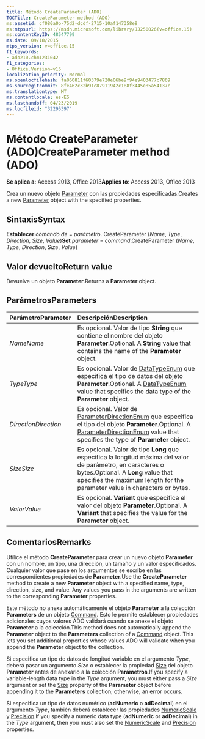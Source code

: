 ```yaml
---
title: Método CreateParameter (ADO)
TOCTitle: CreateParameter method (ADO)
ms:assetid: cf080a0b-75d2-dcdf-2715-10af147358e9
ms:mtpsurl: https://msdn.microsoft.com/library/JJ250026(v=office.15)
ms:contentKeyID: 48547799
ms.date: 09/18/2015
mtps_version: v=office.15
f1_keywords:
- ado210.chm1231042
f1_categories:
- Office.Version=v15
localization_priority: Normal
ms.openlocfilehash: fa060811f60379e720e06be9f94e9403477c7869
ms.sourcegitcommit: 8fe462c32b91c87911942c188f3445e85a54137c
ms.translationtype: MT
ms.contentlocale: es-ES
ms.lasthandoff: 04/23/2019
ms.locfileid: "32295397"
---
```

# <a name="createparameter-method-ado"></a><span data-ttu-id="789ce-102">Método CreateParameter (ADO)</span><span class="sxs-lookup"><span data-stu-id="789ce-102">CreateParameter method (ADO)</span></span>

<span data-ttu-id="789ce-103">**Se aplica a:** Access 2013, Office 2013</span><span class="sxs-lookup"><span data-stu-id="789ce-103">**Applies to**: Access 2013, Office 2013</span></span>

<span data-ttu-id="789ce-104">Crea un nuevo objeto [Parameter](parameter-object-ado.md) con las propiedades especificadas.</span><span class="sxs-lookup"><span data-stu-id="789ce-104">Creates a new [Parameter](parameter-object-ado.md) object with the specified properties.</span></span>

## <a name="syntax"></a><span data-ttu-id="789ce-105">Sintaxis</span><span class="sxs-lookup"><span data-stu-id="789ce-105">Syntax</span></span>

<span data-ttu-id="789ce-106">**Establecer** *comando de*  =  *parámetro*. CreateParameter (*Name*, *Type*, *Direction*, *Size*, *Value*)</span><span class="sxs-lookup"><span data-stu-id="789ce-106">**Set** *parameter* = *command*.CreateParameter (*Name*, *Type*, *Direction*, *Size*, *Value*)</span></span>

## <a name="return-value"></a><span data-ttu-id="789ce-107">Valor devuelto</span><span class="sxs-lookup"><span data-stu-id="789ce-107">Return value</span></span>

<span data-ttu-id="789ce-108">Devuelve un objeto **Parameter**.</span><span class="sxs-lookup"><span data-stu-id="789ce-108">Returns a **Parameter** object.</span></span>

## <a name="parameters"></a><span data-ttu-id="789ce-109">Parámetros</span><span class="sxs-lookup"><span data-stu-id="789ce-109">Parameters</span></span>

|<span data-ttu-id="789ce-110">Parámetro</span><span class="sxs-lookup"><span data-stu-id="789ce-110">Parameter</span></span>|<span data-ttu-id="789ce-111">Descripción</span><span class="sxs-lookup"><span data-stu-id="789ce-111">Description</span></span>|
|:--------|:----------|
|<span data-ttu-id="789ce-112">*Name*</span><span class="sxs-lookup"><span data-stu-id="789ce-112">*Name*</span></span> |<span data-ttu-id="789ce-p101">Es opcional. Valor de tipo **String** que contiene el nombre del objeto **Parameter**.</span><span class="sxs-lookup"><span data-stu-id="789ce-p101">Optional. A **String** value that contains the name of the **Parameter** object.</span></span>|
|<span data-ttu-id="789ce-115">*Type*</span><span class="sxs-lookup"><span data-stu-id="789ce-115">*Type*</span></span> |<span data-ttu-id="789ce-p102">Es opcional. Valor de [DataTypeEnum](datatypeenum.md) que especifica el tipo de datos del objeto **Parameter**.</span><span class="sxs-lookup"><span data-stu-id="789ce-p102">Optional. A [DataTypeEnum](datatypeenum.md) value that specifies the data type of the **Parameter** object.</span></span>|
|<span data-ttu-id="789ce-118">*Direction*</span><span class="sxs-lookup"><span data-stu-id="789ce-118">*Direction*</span></span> |<span data-ttu-id="789ce-p103">Es opcional. Valor de [ParameterDirectionEnum](parameterdirectionenum.md) que especifica el tipo del objeto **Parameter**.</span><span class="sxs-lookup"><span data-stu-id="789ce-p103">Optional. A [ParameterDirectionEnum](parameterdirectionenum.md) value that specifies the type of **Parameter** object.</span></span>|
|<span data-ttu-id="789ce-121">*Size*</span><span class="sxs-lookup"><span data-stu-id="789ce-121">*Size*</span></span> |<span data-ttu-id="789ce-p104">Es opcional. Valor de tipo **Long** que especifica la longitud máxima del valor de parámetro, en caracteres o bytes.</span><span class="sxs-lookup"><span data-stu-id="789ce-p104">Optional. A **Long** value that specifies the maximum length for the parameter value in characters or bytes.</span></span>|
|<span data-ttu-id="789ce-124">*Valor*</span><span class="sxs-lookup"><span data-stu-id="789ce-124">*Value*</span></span> |<span data-ttu-id="789ce-p105">Es opcional. **Variant** que especifica el valor del objeto **Parameter**.</span><span class="sxs-lookup"><span data-stu-id="789ce-p105">Optional. A **Variant** that specifies the value for the **Parameter** object.</span></span>|

## <a name="remarks"></a><span data-ttu-id="789ce-127">Comentarios</span><span class="sxs-lookup"><span data-stu-id="789ce-127">Remarks</span></span>

<span data-ttu-id="789ce-p106">Utilice el método **CreateParameter** para crear un nuevo objeto **Parameter** con un nombre, un tipo, una dirección, un tamaño y un valor especificados. Cualquier valor que pase en los argumentos se escribe en las correspondientes propiedades de **Parameter**.</span><span class="sxs-lookup"><span data-stu-id="789ce-p106">Use the **CreateParameter** method to create a new **Parameter** object with a specified name, type, direction, size, and value. Any values you pass in the arguments are written to the corresponding **Parameter** properties.</span></span>

<span data-ttu-id="789ce-p107">Este método no anexa automáticamente el objeto **Parameter** a la colección **Parameters** de un objeto [Command](command-object-ado.md). Esto le permite establecer propiedades adicionales cuyos valores ADO validará cuando se anexe el objeto **Parameter** a la colección.</span><span class="sxs-lookup"><span data-stu-id="789ce-p107">This method does not automatically append the **Parameter** object to the **Parameters** collection of a [Command](command-object-ado.md) object. This lets you set additional properties whose values ADO will validate when you append the **Parameter** object to the collection.</span></span>

<span data-ttu-id="789ce-132">Si especifica un tipo de datos de longitud variable en el argumento *Type*, deberá pasar un argumento *Size* o establecer la propiedad [Size](size-property-ado.md) del objeto **Parameter** antes de anexarlo a la colección **Parámetros**.</span><span class="sxs-lookup"><span data-stu-id="789ce-132">If you specify a variable-length data type in the *Type* argument, you must either pass a *Size* argument or set the [Size](size-property-ado.md) property of the **Parameter** object before appending it to the **Parameters** collection; otherwise, an error occurs.</span></span>

<span data-ttu-id="789ce-133">Si especifica un tipo de datos numérico (**adNumeric** o **adDecimal**) en el argumento *Type*, también deberá establecer las propiedades [NumericScale](numericscale-property-ado.md) y [Precision](precision-property-ado.md).</span><span class="sxs-lookup"><span data-stu-id="789ce-133">If you specify a numeric data type (**adNumeric** or **adDecimal**) in the *Type* argument, then you must also set the [NumericScale](numericscale-property-ado.md) and [Precision](precision-property-ado.md) properties.</span></span>

